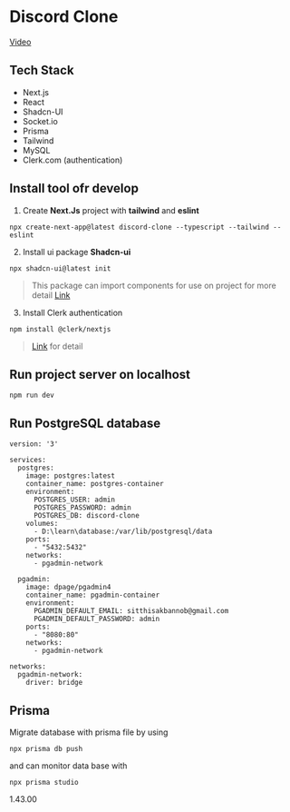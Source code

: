 # Discord Clone
[Video](https://youtu.be/ZbX4Ok9YX94?si=sNoGdJXfb-vtpKex)
## Tech Stack
- Next.js
- React
- Shadcn-UI
- Socket.io
- Prisma
- Tailwind
- MySQL
- Clerk.com (authentication)

## Install tool ofr develop
1. Create **Next.Js** project with **tailwind** and **eslint**
```text
npx create-next-app@latest discord-clone --typescript --tailwind --eslint
```
2. Install ui package **Shadcn-ui**
```
npx shadcn-ui@latest init
```
> This package can import components for use on project for more detail [Link](https://ui.shadcn.com/docs)
3. Install Clerk authentication
```
npm install @clerk/nextjs
```
> [Link](http://clerk.com/) for detail

## Run project server on localhost
```
npm run dev
```

## Run PostgreSQL database
```
version: '3'

services:
  postgres:
    image: postgres:latest
    container_name: postgres-container
    environment:
      POSTGRES_USER: admin
      POSTGRES_PASSWORD: admin
      POSTGRES_DB: discord-clone
    volumes:
      - D:\learn\database:/var/lib/postgresql/data
    ports:
      - "5432:5432"
    networks:
      - pgadmin-network

  pgadmin:
    image: dpage/pgadmin4
    container_name: pgadmin-container
    environment:
      PGADMIN_DEFAULT_EMAIL: sitthisakbannob@gmail.com
      PGADMIN_DEFAULT_PASSWORD: admin
    ports:
      - "8080:80"
    networks:
      - pgadmin-network

networks:
  pgadmin-network:
    driver: bridge

```

## Prisma
Migrate database with prisma file by using
```
npx prisma db push
```
and can monitor data base with
```
npx prisma studio
```


1.43.00
